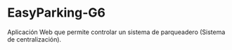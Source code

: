 # EasyParking-G6
Aplicación Web que permite controlar un sistema de parqueadero (Sistema de centralización).
